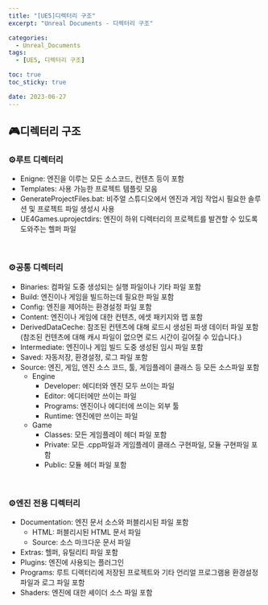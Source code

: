 ```yaml
---
title: "[UE5]디렉터리 구조"
excerpt: "Unreal Documents - 디렉터리 구조"

categories:
  - Unreal_Documents
tags:
  - [UE5, 디렉터리 구조]

toc: true
toc_sticky: true

date: 2023-06-27
---
```


## 🎮디렉터리 구조
### ⚙️루트 디렉터리

* Enigne: 엔진을 이루는 모든 소스코드, 컨텐츠 등이 포함
* Templates: 사용 가능한 프로젝트 템플릿 모음
* GenerateProjectFiles.bat: 비주얼 스튜디오에서 엔진과 게임 작업시 필요한 솔루션 및 프로젝트 파일 생성시 사용
* UE4Games.uprojectdirs: 엔진이 하위 디렉터리의 프로젝트를 발견할 수 있도록 도와주는 헬퍼 파일

<br>

### ⚙️공통 디렉터리

* Binaries: 컴파일 도중 생성되는 실행 파일이나 기타 파일 포함
* Build: 엔진이나 게임을 빌드하는데 필요한 파일 포함
* Config: 엔진을 제어하는 환경설정 파일 포함
* Content: 엔진이나 게임에 대한 컨텐츠, 에셋 패키지와 맵 포함
* DerivedDataCeche: 참조된 컨텐츠에 대해 로드시 생성된 파생 데이터 파일 포함(참조된 컨텐츠에 대해 캐시 파일이 없으면 로드 시간이 길어질 수 있습니다.)
* Intermediate: 엔진이나 게임 빌드 도중 생성된 임시 파일 포함
* Saved: 자동저장, 환경설정, 로그 파일 포함
* Source: 엔진, 게임, 엔진 소스 코드, 툴, 게임플레이 클래스 등 모든 소스파일 포함
  - Engine
    + Developer: 에디터와 엔진 모두 쓰이는 파일
    + Editor: 에디터에만 쓰이는 파일
    + Programs: 엔진이나 에디터에 쓰이는 외부 툴
    + Runtime: 엔진에만 쓰이는 파일
  - Game
    + Classes: 모든 게임플레이 헤더 파일 포함
    + Private: 모든 .cpp파일과 게임플레이 클래스 구현파일, 모듈 구현파일 포함
    + Public: 모듈 헤더 파일 포함

<br>

### ⚙️엔진 전용 디렉터리

* Documentation: 엔진 문서 소스와 퍼블리시된 파일 포함
  - HTML: 퍼블리시된 HTML 문서 파일
  - Source: 소스 마크다운 문서 파일
* Extras: 헬퍼, 유틸리티 파일 포함
* Plugins: 엔진에 사용되는 플러그인
* Programs: 루트 디렉터리에 저장된 프로젝트와 기타 언리얼 프로그램용 환경설정 파일과 로그 파일 포함
* Shaders: 엔진에 대한 셰이더 소스 파일 포함

<br><br>